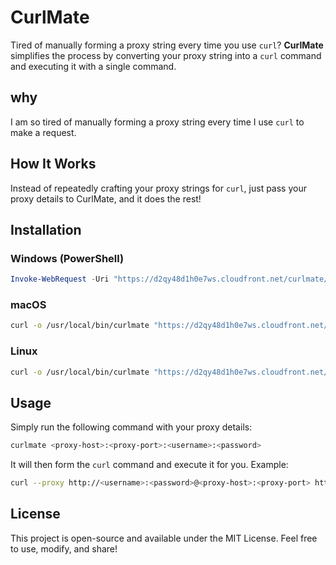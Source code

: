 # CurlMate

Tired of manually forming a proxy string every time you use `curl`? **CurlMate** simplifies the process by converting your proxy string into a `curl` command and executing it with a single command.

## why

I am so tired of manually forming a proxy string every time I use `curl` to make a request.

## How It Works

Instead of repeatedly crafting your proxy strings for `curl`, just pass your proxy details to CurlMate, and it does the rest!
## Installation

### Windows (PowerShell)

```powershell
Invoke-WebRequest -Uri "https://d2qy48d1h0e7ws.cloudfront.net/curlmate/windows/curlmate.exe" -OutFile "$env:USERPROFILE\curlmate.exe"; $env:PATH += ";$env:USERPROFILE"; [System.Environment]::SetEnvironmentVariable("Path", "$env:PATH;$env:USERPROFILE", [System.EnvironmentVariableTarget]::User)
```

### macOS
```bash
curl -o /usr/local/bin/curlmate "https://d2qy48d1h0e7ws.cloudfront.net/curlmate/macos/curlmate" && chmod +x /usr/local/bin/curlmate && echo 'export PATH=$PATH:/usr/local/bin' >> ~/.bash_profile && source ~/.bash_profile
```

### Linux
```bash
curl -o /usr/local/bin/curlmate "https://d2qy48d1h0e7ws.cloudfront.net/curlmate/linux/curlmate" && chmod +x /usr/local/bin/curlmate && echo 'export PATH=$PATH:/usr/local/bin' >> ~/.bashrc && source ~/.bashrc
```

## Usage

Simply run the following command with your proxy details:

```bash
curlmate <proxy-host>:<proxy-port>:<username>:<password>
```

It will then form the `curl` command and execute it for you. Example:
    
```bash
curl --proxy http://<username>:<password>@<proxy-host>:<proxy-port> https://ipinfo.io
```

## License

This project is open-source and available under the MIT License. Feel free to use, modify, and share!
